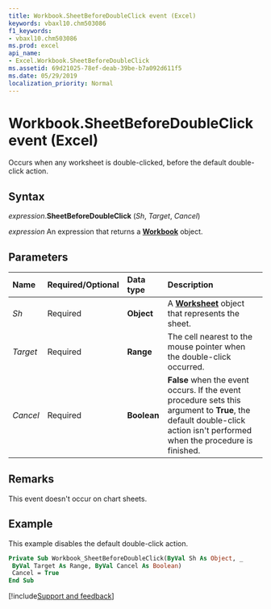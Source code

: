 ```yaml
---
title: Workbook.SheetBeforeDoubleClick event (Excel)
keywords: vbaxl10.chm503086
f1_keywords:
- vbaxl10.chm503086
ms.prod: excel
api_name:
- Excel.Workbook.SheetBeforeDoubleClick
ms.assetid: 69d21025-78ef-deab-39be-b7a092d611f5
ms.date: 05/29/2019
localization_priority: Normal
---
```



# Workbook.SheetBeforeDoubleClick event (Excel)

Occurs when any worksheet is double-clicked, before the default double-click action.


## Syntax

_expression_.**SheetBeforeDoubleClick** (_Sh_, _Target_, _Cancel_)

 _expression_ An expression that returns a **[Workbook](Excel.Workbook.md)** object.


## Parameters

|Name|Required/Optional|Data type|Description|
|:-----|:-----|:-----|:-----|
| _Sh_|Required| **Object**| A **[Worksheet](Excel.Worksheet.md)** object that represents the sheet.|
| _Target_|Required| **Range**|The cell nearest to the mouse pointer when the double-click occurred.|
| _Cancel_|Required| **Boolean**| **False** when the event occurs. If the event procedure sets this argument to **True**, the default double-click action isn't performed when the procedure is finished.|

## Remarks

This event doesn't occur on chart sheets.


## Example

This example disables the default double-click action.

```vb
Private Sub Workbook_SheetBeforeDoubleClick(ByVal Sh As Object, _ 
 ByVal Target As Range, ByVal Cancel As Boolean) 
 Cancel = True 
End Sub
```



[!include[Support and feedback](~/includes/feedback-boilerplate.md)]